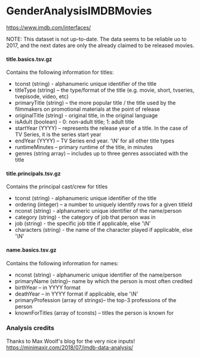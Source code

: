 # GenderAnalysisIMDBMovies

https://www.imdb.com/interfaces/
 
NOTE: This dataset is not up-to-date. The data seems to be reliable uo to
2017, and the next dates are only the already claimed to be released movies.
 
#### title.basics.tsv.gz
Contains the following information for titles:
   - tconst (string) - alphanumeric unique identifier of the title
   - titleType (string) – the type/format of the title (e.g. movie, short, 
     tvseries, tvepisode, video, etc)
   - primaryTitle (string) – the more popular title / the title used by the 
     filmmakers on promotional materials at the point of release
   - originalTitle (string) - original title, in the original language
   - isAdult (boolean) - 0: non-adult title; 1: adult title
   - startYear (YYYY) – represents the release year of a title. In the case of 
     TV Series, it is the series start year
   - endYear (YYYY) – TV Series end year. ‘\N’ for all other title types
   - runtimeMinutes – primary runtime of the title, in minutes
   - genres (string array) – includes up to three genres associated with the title
#### title.principals.tsv.gz
Contains the principal cast/crew for titles
   - tconst (string) - alphanumeric unique identifier of the title
   - ordering (integer) – a number to uniquely identify rows for a given titleId
   - nconst (string) - alphanumeric unique identifier of the name/person
   - category (string) - the category of job that person was in
   - job (string) - the specific job title if applicable, else '\N'
   - characters (string) - the name of the character played if applicable, else '\N'
#### name.basics.tsv.gz 
Contains the following information for names:
   - nconst (string) - alphanumeric unique identifier of the name/person
   - primaryName (string)– name by which the person is most often credited
   - birthYear – in YYYY format
   - deathYear – in YYYY format if applicable, else '\N'
   - primaryProfession (array of strings)– the top-3 professions of the person
   - knownForTitles (array of tconsts) – titles the person is known for

### Analysis credits
Thanks to Max Woolf's blog for the very nice inputs!
https://minimaxir.com/2018/07/imdb-data-analysis/
